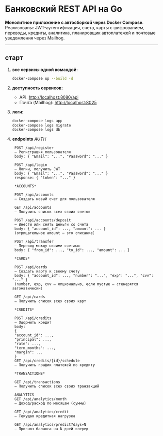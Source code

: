# Банковский REST API на Go

**Монолитное приложение с автосборкой через Docker Compose.**  
Реализованы: JWT-аутентификация, счета, карты с шифрованием, переводы, кредиты, аналитика, планировщик автоплатежей и почтовые уведомления через Mailhog.

---

## старт

1. **все сервисы одной командой:**
    ```bash
    docker-compose up --build -d
    ```

2. **доступность сервисов:**
    - API: [http://localhost:8080/api](http://localhost:8080/api)
    - Почта (Mailhog): [http://localhost:8025](http://localhost:8025)

3. **логи:**
    ```bash
    docker-compose logs app
    docker-compose logs migrate
    docker-compose logs db
    ```
4. **endpoints**
        *AUTH*

        POST /api/register
        — Регистрация пользователя
        body: { "Email": "...", "Password": "..." }

        POST /api/login
        — Логин, получить JWT
        body: { "Email": "...", "Password": "..." }
        response: { "token": "..." }

        *ACCOUNTS*

        POST /api/accounts
        — Создать новый счет для пользователя

        GET /api/accounts
        — Получить список всех своих счетов

        POST /api/accounts/deposit
        — Внести или снять деньги со счета
        body: { "account_id": ..., "amount": ... }
        (отрицательное amount — это списание)

        POST /api/transfer
        — Перевод между своими счетами
        body: { "from_id": ..., "to_id": ..., "amount": ... }

        *CARDS*

        POST /api/cards
        — Создать карту к своему счету
        body: { "account_id": ..., "number": "...", "exp": "...", "cvv": "..." }
        (number, exp, cvv — опционально, если пустые — сгенерятся автоматически)

        GET /api/cards
        — Получить список всех своих карт

        *CREDITS*

        POST /api/credits
        — Оформить кредит
        body:
        {
        "account_id": ...,
        "principal": ...,
        "rate": ...,
        "term_months": ...,
        "margin": ...
        }
        GET /api/credits/{id}/schedule
        — Получить график платежей по кредиту

        *TRANSACTIONS*
        
        GET /api/transactions
        — Получить список всех своих транзакций

        ANALYTICS
        GET /api/analytics/month
        — Доход/расход по месяцам (суммы)

        GET /api/analytics/credit
        — Текущая кредитная нагрузка

        GET /api/analytics/predict?days=N
        — Прогноз баланса на N дней вперед

       